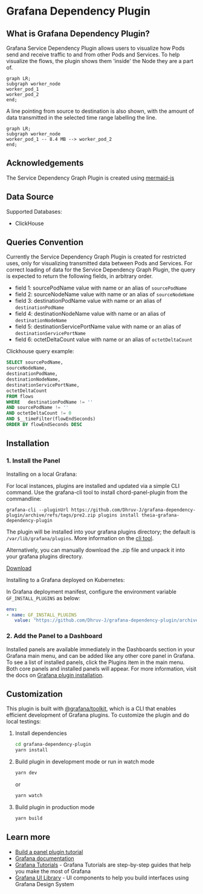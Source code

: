 # Grafana Dependency Plugin

## What is Grafana Dependency Plugin?

Grafana Service Dependency Plugin allows users to visualize how Pods send
and receive traffic to and from other Pods and Services. To help visualize the
flows, the plugin shows them 'inside' the Node they are a part of.

```mermaid
graph LR;
subgraph worker_node
worker_pod_1
worker_pod_2
end;
```

A line pointing from source to destination is also shown, with the amount of
data transmitted in the selected time range labelling the line.

```mermaid
graph LR;
subgraph worker_node
worker_pod_1 -- 8.4 MB --> worker_pod_2
end;
```

## Acknowledgements

The Service Dependency Graph Plugin is created using [mermaid-js](https://mermaid-js.github.io/mermaid/#/)

## Data Source

Supported Databases:

- ClickHouse

## Queries Convention

Currently the Service Dependency Graph Plugin is created for restricted uses,
only for visualizing transmitted data between Pods and Services. For correct
loading of data for the Service Dependency Graph Plugin, the query is expected
to return the following fields, in arbitrary order.

- field 1: sourcePodName value with name or an alias of `sourcePodName`
- field 2: sourceNodeName value with name or an alias of `sourceNodeName`
- field 3: destinationPodName value with name or an alias of `destinationPodName`
- field 4: destinationNodeName value with name or an alias of `destinationNodeName`
- field 5: destinationServicePortName value with name or an alias of `destinationServicePortName`
- field 6: octetDeltaCount value with name or an alias of `octetDeltaCount`

Clickhouse query example:

```sql
SELECT sourcePodName,
sourceNodeName,
destinationPodName,
destinationNodeName,
destinationServicePortName,
octetDeltaCount
FROM flows
WHERE   destinationPodName != ''
AND sourcePodName != ''
AND octetDeltaCount != 0
AND $__timeFilter(flowEndSeconds)
ORDER BY flowEndSeconds DESC
```

## Installation

### 1. Install the Panel

Installing on a local Grafana:

For local instances, plugins are installed and updated via a simple CLI command.
Use the grafana-cli tool to install chord-panel-plugin from the commandline:

```shell
grafana-cli --pluginUrl https://github.com/Dhruv-J/grafana-dependency-plugin/archive/refs/tags/pre2.zip plugins install theia-grafana-dependency-plugin
```

The plugin will be installed into your grafana plugins directory; the default is
`/var/lib/grafana/plugins`. More information on the [cli tool](https://grafana.com/docs/grafana/latest/administration/cli/#plugins-commands).

Alternatively, you can manually download the .zip file and unpack it into your grafana
plugins directory.

[Download](https://github.com/Dhruv-J/grafana-dependency-plugin/archive/refs/tags/pre2.zip)

Installing to a Grafana deployed on Kubernetes:

In Grafana deployment manifest, configure the environment variable `GF_INSTALL_PLUGINS`
as below:

```yaml
env:
- name: GF_INSTALL_PLUGINS
   value: "https://github.com/Dhruv-J/grafana-dependency-plugin/archive/refs/tags/pre2.zip;theia-grafana-dependency-plugin"
```

### 2. Add the Panel to a Dashboard

Installed panels are available immediately in the Dashboards section in your Grafana
main menu, and can be added like any other core panel in Grafana. To see a list of
installed panels, click the Plugins item in the main menu. Both core panels and
installed panels will appear. For more information, visit the docs on [Grafana plugin installation](https://grafana.com/docs/grafana/latest/plugins/installation/).

## Customization

This plugin is built with [@grafana/toolkit](https://www.npmjs.com/package/@grafana/toolkit),
which is a CLI that enables efficient development of Grafana plugins. To customize
the plugin and do local testings:

1. Install dependencies

   ```bash
   cd grafana-dependency-plugin
   yarn install
   ```

2. Build plugin in development mode or run in watch mode

   ```bash
   yarn dev
   ```

   or

   ```bash
   yarn watch
   ```

3. Build plugin in production mode

   ```bash
   yarn build
   ```

## Learn more

- [Build a panel plugin tutorial](https://grafana.com/tutorials/build-a-panel-plugin)
- [Grafana documentation](https://grafana.com/docs/)
- [Grafana Tutorials](https://grafana.com/tutorials/) - Grafana Tutorials are step-by-step
guides that help you make the most of Grafana
- [Grafana UI Library](https://developers.grafana.com/ui) - UI components to help you build interfaces using Grafana Design System
